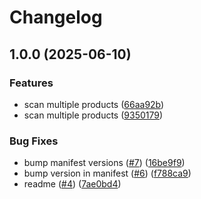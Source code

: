 # Changelog

## 1.0.0 (2025-06-10)


### Features

* scan multiple products ([66aa92b](https://github.com/anthonyangel/next-price-checker/commit/66aa92b1eeedfacd366800c24fafb17f6e58f850))
* scan multiple products ([9350179](https://github.com/anthonyangel/next-price-checker/commit/9350179e8437974ef09790437f8aa155ad59397d))


### Bug Fixes

* bump manifest versions ([#7](https://github.com/anthonyangel/next-price-checker/issues/7)) ([16be9f9](https://github.com/anthonyangel/next-price-checker/commit/16be9f97841831fe04551c9714a4321804a49204))
* bump version in manifest ([#6](https://github.com/anthonyangel/next-price-checker/issues/6)) ([f788ca9](https://github.com/anthonyangel/next-price-checker/commit/f788ca98fb05387a6d5d7456ca291abe183bc5be))
* readme ([#4](https://github.com/anthonyangel/next-price-checker/issues/4)) ([7ae0bd4](https://github.com/anthonyangel/next-price-checker/commit/7ae0bd46bba5f0cdb15514cee344dfbf4801672b))
